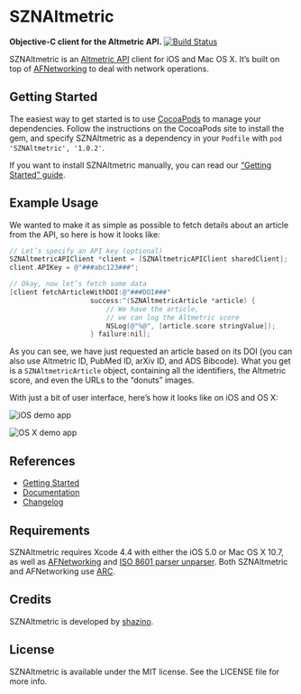 # SZNAltmetric

**Objective-C client for the Altmetric API.**
[![Build Status](https://travis-ci.org/shazino/SZNAltmetric.png?branch=master)](https://travis-ci.org/shazino/SZNAltmetric)

SZNAltmetric is an [Altmetric API](http://api.altmetric.com) client for iOS and Mac OS X. It’s built on top of [AFNetworking](http://www.github.com/AFNetworking/AFNetworking) to deal with network operations.

## Getting Started

The easiest way to get started is to use [CocoaPods](http://cocoapods.org) to manage your dependencies. Follow the instructions on the CocoaPods site to install the gem, and specify SZNAltmetric as a dependency in your `Podfile` with `pod 'SZNAltmetric', '1.0.2'`.

If you want to install SZNAltmetric manually, you can read our [“Getting Started” guide](https://github.com/shazino/SZNAltmetric/wiki/Getting-Started).

## Example Usage

We wanted to make it as simple as possible to fetch details about an article from the API, so here is how it looks like:

```objectivec
// Let’s specify an API key (optional)
SZNAltmetricAPIClient *client = [SZNAltmetricAPIClient sharedClient];
client.APIKey = @"###abc123###";

// Okay, now let’s fetch some data
[client fetchArticleWithDOI:@"###DOI###"
                    success:^(SZNAltmetricArticle *article) {
                        // We have the article, 
                        // we can log the Altmetric score
                        NSLog(@"%@", [article.score stringValue]);
                    } failure:nil];
```

As you can see, we have just requested an article based on its DOI (you can also use Altmetric ID, PubMed ID, arXiv ID, and ADS Bibcode). What you get is a `SZNAltmetricArticle` object, containing all the identifiers, the Altmetric score, and even the URLs to the “donuts” images.

With just a bit of user interface, here’s how it looks like on iOS and OS X:

![iOS demo app](https://github.com/shazino/SZNAltmetric/wiki/img/v0-3/screen-iOS-400px.png)

![OS X demo app](https://github.com/shazino/SZNAltmetric/wiki/img/v0-3/screen-OSX.png)

## References

- [Getting Started](https://github.com/shazino/SZNAltmetric/wiki/Getting-Started)
- [Documentation](http://shazino.github.io/SZNAltmetric/)
- [Changelog](https://github.com/shazino/SZNAltmetric/wiki/Changelog)

## Requirements

SZNAltmetric requires Xcode 4.4 with either the iOS 5.0 or Mac OS X 10.7, as well as [AFNetworking](https://github.com/AFNetworking/AFNetworking) and [ISO 8601 parser unparser](https://bitbucket.org/boredzo/iso-8601-parser-unparser/). Both SZNAltmetric and AFNetworking use [ARC](https://developer.apple.com/library/ios/#releasenotes/ObjectiveC/RN-TransitioningToARC/Introduction/Introduction.html).

## Credits

SZNAltmetric is developed by [shazino](http://www.shazino.com).

## License

SZNAltmetric is available under the MIT license. See the LICENSE file for more info.
